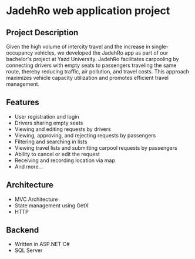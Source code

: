 # JadehRo web application project

## Project Description

Given the high volume of intercity travel and the increase in single-occupancy vehicles, we developed the JadehRo app as part of our bachelor's project at Yazd University. JadehRo facilitates carpooling by connecting drivers with empty seats to passengers traveling the same route, thereby reducing traffic, air pollution, and travel costs. This approach maximizes vehicle capacity utilization and promotes efficient travel management.

## Features

- User registration and login
- Drivers sharing empty seats
- Viewing and editing requests by drivers
- Viewing, approving, and rejecting requests by passengers
- Filtering and searching in lists
- Viewing travel lists and submitting carpool requests by passengers
- Ability to cancel or edit the request
- Receiving and recording location via map
- And more...

## Architecture

- MVC Architecture
- State management using GetX
- HTTP

## Backend

- Written in ASP.NET C#
- SQL Server


